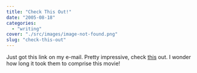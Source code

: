 ```yaml
---
title: "Check This Out!"
date: "2005-08-18"
categories: 
  - "writing"
cover: "./src/images/image-not-found.png"
slug: "check-this-out"
---
```


Just got this link on my e-mail. Pretty impressive, check [this](http://www.gougoule.com/bonus/basket2.php) out. I wonder how long it took them to comprise this movie!
